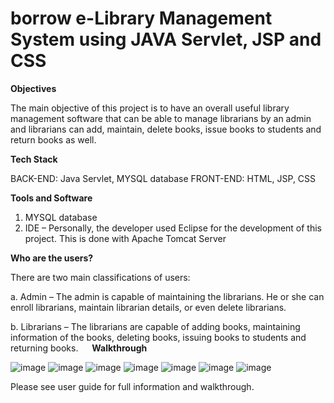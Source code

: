 # borrow e-Library Management System using JAVA Servlet, JSP and CSS

**Objectives**

The main objective of this project is to have an overall useful library management software that can be able to manage librarians by an admin and librarians can add, maintain, delete books, issue books to students and return books as well.

**Tech Stack**

BACK-END: Java Servlet, MYSQL database
FRONT-END: HTML, JSP, CSS

**Tools and Software**

1.	MYSQL database
2.	IDE – Personally, the developer used Eclipse for the development of this project. This is done with Apache Tomcat Server


**Who are the users?**

There are two main classifications of users:

a.	Admin – The admin is capable of maintaining the librarians. He or she can enroll librarians, maintain librarian details, or even delete librarians.

b.	Librarians – The librarians are capable of adding books, maintaining information of the books, deleting books, issuing books to students and returning books.
 
**Walkthrough**

![image](https://user-images.githubusercontent.com/102867575/161390628-cdece82b-3e64-4859-ba47-dc516bea3539.png)
![image](https://user-images.githubusercontent.com/102867575/161390639-652f42a6-eaa0-41b0-861a-c3ea12dba5e2.png)
![image](https://user-images.githubusercontent.com/102867575/161390643-f03b9ec1-63ae-4ac9-ac82-4ef0f97b6d9c.png)
![image](https://user-images.githubusercontent.com/102867575/161390655-1cf13b73-7a66-44a9-afd0-76db2693a5ad.png)
![image](https://user-images.githubusercontent.com/102867575/161390657-5539c969-e583-4be6-9789-52e46b0bf148.png)
![image](https://user-images.githubusercontent.com/102867575/161390647-bc5023be-46a4-43b7-ba6e-cc7ba7382eb0.png)
![image](https://user-images.githubusercontent.com/102867575/161390668-8842a928-3f72-4d9d-b3f9-806f0ea39bc8.png)

Please see user guide for full information and walkthrough.
